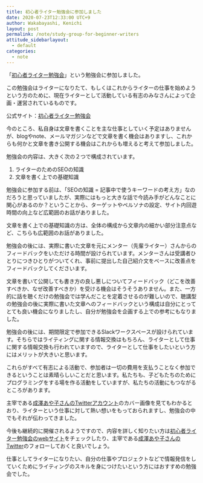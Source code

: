 ```yaml
---
title: 初心者ライター勉強会に参加しました
date: 2020-07-23T12:33:00 UTC+9
author: Wakabayashi, Kenichi
layout: post
permalink: /note/study-group-for-beginner-writers
attitude_sidebarlayout:
  - default
categories:
  - note
---
```

「[初心者ライター勉強会](https://ayaynaririri.wixsite.com/writer-studymtg)」という勉強会に参加しました。

この勉強会はライターになりたて、もしくはこれからライターの仕事を始めようという方のために、現在ライターとして活動している有志のみなさんによって企画・運営されているものです。

公式サイト：[初心者ライター勉強会](https://ayaynaririri.wixsite.com/writer-studymtg)

今のところ、私自身は文章を書くことを主な仕事としていく予定はありませんが、blogやnote、メールマガジンなどで文章を書く機会はありますし、これからも何かと文章を書き公開する機会はこれからも増えると考えて参加しました。

勉強会の内容は、大きく次の２つで構成されています。

1. ライターのためのSEOの知識
2. 文章を書く上での基礎知識

勉強会に参加する前は、「SEOの知識 = 記事中で使うキーワードの考え方」なのだろうと思っていましたが、実際にはもっと大きな話で今読み手がどんなことに関心があるのか？ということから、ターゲットやペルソナの設定、サイト内回遊時間の向上など広範囲のお話がありました。

文章を書く上での基礎知識の方は、全体の構成から文章内の細かい部分注意点など、こちらも広範囲のお話がありました。

勉強会の後には、実際に書いた文章を元にメンター（先輩ライター）さんからのフィードバックをいただける時間が設けられています。メンターさんは受講者ひとりにつきひとりがついてくれ、事前に提出した自己紹介文をベースに改善点をフィードバックしてくださいます。

文章を書いて公開しても書き方の良し悪しについてフィードバック（どこを改善すべきか、なぜ改善すべきか）を受ける機会はそうそうありません。また、一方的に話を聴くだけの勉強会では学んだことを定着させるのが難しいので、聴講型の勉強会の後に実際に書いた文章へのフィードバックという構成は自分にとってとても良い機会になりましたし、自分が勉強会を企画する上での参考にもなりました。

勉強会の後には、期間限定で参加できるSlackワークスペースが設けられています。そちらではライティングに関する情報交換はもちろん、ライターとして仕事に関する情報交換も行われていますので、ライターとして仕事をしたいという方にはメリットが大きいと思います。

これらがすべて有志による活動で、参加者は一切の費用を支払うことなく参加できるということは素晴らしいことだと思います。私たちも、子どもたちのためにプログラミングをする場を作る活動をしていますが、私たちの活動にもつながるところがあります。

主宰である[成澤あや子さんのTwitterアカウント](https://twitter.com/ayk_031)のカバー画像を見てもわかるとおり、ライターという仕事に対して熱い想いをもっておられますし、勉強会の中でもそれが伝わってきました。

今後も継続的に開催されるようですので、内容を詳しく知りたい方は[初心者ライター勉強会のwebサイト](https://ayaynaririri.wixsite.com/writer-studymtg)をチェックしたり、主宰である[成澤あや子さんのTwitter](https://twitter.com/ayk_031)のフォローしておくと良いでしょう。

仕事としてライターになりたい、自分の仕事やプロジェクトなどで情報発信をしていくためにライティングのスキルを身につけたいという方にはおすすめの勉強会でした。
